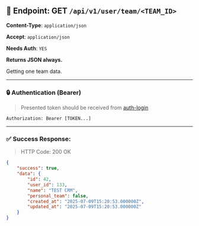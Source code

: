 ## 📡 Endpoint: GET `/api/v1/user/team/<TEAM_ID>`

**Content-Type**: `application/json`

**Accept**: `application/json`

**Needs Auth**: `YES`

**Returns JSON always.**

Getting one team data.

-------

### 🔒 Authentication (Bearer)

> Presented token should be received from [auth-login](https://github.com/Kuduxaaa/lph-doc/blob/main/auth-login.md)

```
Authorization: Bearer [TOKEN...]
```

------

### ✅ Success Response:

> HTTP Code: 200 OK

```json
{
    "success": true,
    "data": {
        "id": 42,
        "user_id": 133,
        "name": "TEST CRM",
        "personal_team": false,
        "created_at": "2025-07-09T15:20:53.000000Z",
        "updated_at": "2025-07-09T15:20:53.000000Z"
    }
}
```
